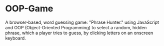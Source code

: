 # OOP-Game
A browser-based, word guessing game: "Phrase Hunter." using JavaScript and OOP (Object-Oriented Programming) to select a random, hidden phrase, which a player tries to guess, by clicking letters on an onscreen keyboard.

